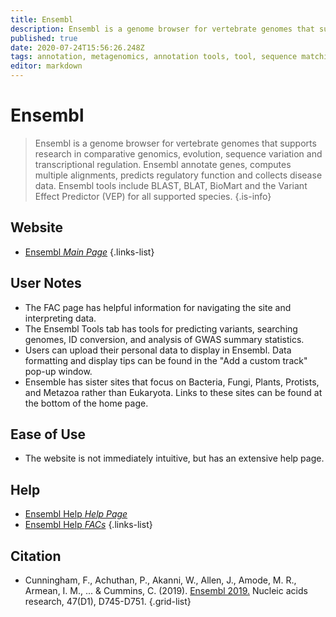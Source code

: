 ```yaml
---
title: Ensembl
description: Ensembl is a genome browser for vertebrate genomes that supports research in comparative genomics, evolution, sequence variation and transcriptional regulation.
published: true
date: 2020-07-24T15:56:26.248Z
tags: annotation, metagenomics, annotation tools, tool, sequence matching, sequence alignment, phylogeny, genome browser, evolution, comparative genomics, data capture, dna, transcriptomics, resource, homology, browser, data visualization, data mapping, data export, eukaryota, curated, id mapper, webserver, analysis tool
editor: markdown
---
```


# Ensembl

> Ensembl is a genome browser for vertebrate genomes that supports research in comparative genomics, evolution, sequence variation and transcriptional regulation. Ensembl annotate genes, computes multiple alignments, predicts regulatory function and collects disease data. Ensembl tools include BLAST, BLAT, BioMart and the Variant Effect Predictor (VEP) for all supported species.
{.is-info}

## Website

- [Ensembl *Main Page*](http://useast.ensembl.org/index.html)
{.links-list}

## User Notes

- The FAC page has helpful information for navigating the site and interpreting data. 
- The Ensembl Tools tab has tools for predicting variants, searching genomes, ID conversion, and analysis of GWAS summary statistics. 
- Users can upload their personal data to display in Ensembl. Data formatting and display tips can be found in the "Add a custom track" pop-up window.
- Ensemble has sister sites that focus on Bacteria, Fungi, Plants, Protists, and Metazoa rather than Eukaryota.  Links to these sites can be found at the bottom of the home page. 

## Ease of Use

- The website is not immediately intuitive, but has an extensive help page. 

## Help 

- [Ensembl Help *Help Page*](http://useast.ensembl.org/info/index.html)
- [Ensembl Help *FACs*](http://useast.ensembl.org/Help/Faq)
{.links-list}

## Citation

- Cunningham, F., Achuthan, P., Akanni, W., Allen, J., Amode, M. R., Armean, I. M., ... & Cummins, C. (2019). [Ensembl 2019.](https://academic.oup.com/nar/article/47/D1/D745/5165265) Nucleic acids research, 47(D1), D745-D751.
{.grid-list}